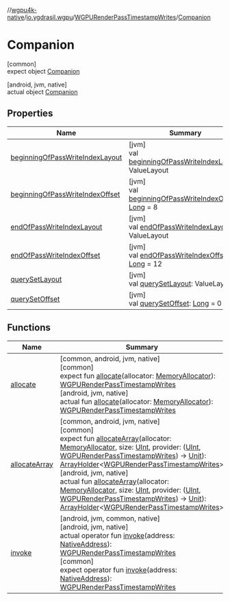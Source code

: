 //[wgpu4k-native](../../../../index.md)/[io.ygdrasil.wgpu](../../index.md)/[WGPURenderPassTimestampWrites](../index.md)/[Companion](index.md)

# Companion

[common]\
expect object [Companion](index.md)

[android, jvm, native]\
actual object [Companion](index.md)

## Properties

| Name | Summary |
|---|---|
| [beginningOfPassWriteIndexLayout](beginning-of-pass-write-index-layout.md) | [jvm]<br>val [beginningOfPassWriteIndexLayout](beginning-of-pass-write-index-layout.md): ValueLayout |
| [beginningOfPassWriteIndexOffset](beginning-of-pass-write-index-offset.md) | [jvm]<br>val [beginningOfPassWriteIndexOffset](beginning-of-pass-write-index-offset.md): [Long](https://kotlinlang.org/api/core/kotlin-stdlib/kotlin/-long/index.html) = 8 |
| [endOfPassWriteIndexLayout](end-of-pass-write-index-layout.md) | [jvm]<br>val [endOfPassWriteIndexLayout](end-of-pass-write-index-layout.md): ValueLayout |
| [endOfPassWriteIndexOffset](end-of-pass-write-index-offset.md) | [jvm]<br>val [endOfPassWriteIndexOffset](end-of-pass-write-index-offset.md): [Long](https://kotlinlang.org/api/core/kotlin-stdlib/kotlin/-long/index.html) = 12 |
| [querySetLayout](query-set-layout.md) | [jvm]<br>val [querySetLayout](query-set-layout.md): ValueLayout |
| [querySetOffset](query-set-offset.md) | [jvm]<br>val [querySetOffset](query-set-offset.md): [Long](https://kotlinlang.org/api/core/kotlin-stdlib/kotlin/-long/index.html) = 0 |

## Functions

| Name | Summary |
|---|---|
| [allocate](allocate.md) | [common, android, jvm, native]<br>[common]<br>expect fun [allocate](allocate.md)(allocator: [MemoryAllocator](../../../ffi/-memory-allocator/index.md)): [WGPURenderPassTimestampWrites](../index.md)<br>[android, jvm, native]<br>actual fun [allocate](allocate.md)(allocator: [MemoryAllocator](../../../ffi/-memory-allocator/index.md)): [WGPURenderPassTimestampWrites](../index.md) |
| [allocateArray](allocate-array.md) | [common, android, jvm, native]<br>[common]<br>expect fun [allocateArray](allocate-array.md)(allocator: [MemoryAllocator](../../../ffi/-memory-allocator/index.md), size: [UInt](https://kotlinlang.org/api/core/kotlin-stdlib/kotlin/-u-int/index.html), provider: ([UInt](https://kotlinlang.org/api/core/kotlin-stdlib/kotlin/-u-int/index.html), [WGPURenderPassTimestampWrites](../index.md)) -&gt; [Unit](https://kotlinlang.org/api/core/kotlin-stdlib/kotlin/-unit/index.html)): [ArrayHolder](../../../ffi/-array-holder/index.md)&lt;[WGPURenderPassTimestampWrites](../index.md)&gt;<br>[android, jvm, native]<br>actual fun [allocateArray](allocate-array.md)(allocator: [MemoryAllocator](../../../ffi/-memory-allocator/index.md), size: [UInt](https://kotlinlang.org/api/core/kotlin-stdlib/kotlin/-u-int/index.html), provider: ([UInt](https://kotlinlang.org/api/core/kotlin-stdlib/kotlin/-u-int/index.html), [WGPURenderPassTimestampWrites](../index.md)) -&gt; [Unit](https://kotlinlang.org/api/core/kotlin-stdlib/kotlin/-unit/index.html)): [ArrayHolder](../../../ffi/-array-holder/index.md)&lt;[WGPURenderPassTimestampWrites](../index.md)&gt; |
| [invoke](invoke.md) | [android, jvm, common, native]<br>[android, jvm, native]<br>actual operator fun [invoke](invoke.md)(address: [NativeAddress](../../../ffi/-native-address/index.md)): [WGPURenderPassTimestampWrites](../index.md)<br>[common]<br>expect operator fun [invoke](invoke.md)(address: [NativeAddress](../../../ffi/-native-address/index.md)): [WGPURenderPassTimestampWrites](../index.md) |